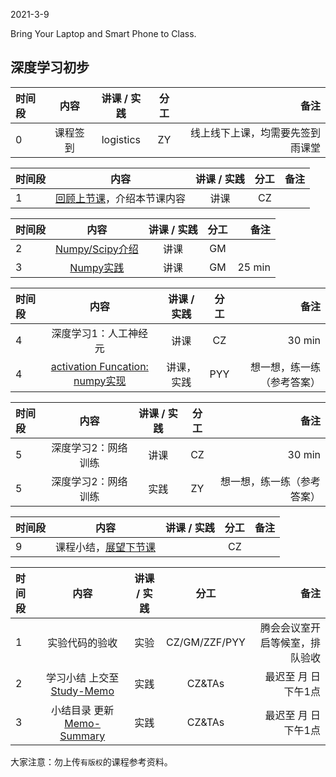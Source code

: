 2021-3-9

Bring Your Laptop  and Smart Phone to Class. 

## 深度学习初步

|时间段     |  内容    | 讲课 / 实践     |  分工  |   备注       |
| :---      |   :----:    |   :----:    |    :----:    |       ---:   |
|   0       | 课程签到     |  logistics   |     ZY     |   线上线下上课，均需要先签到雨课堂     |


| 时间段 |                             内容                             | 讲课 / 实践 | 分工  | 备注 |
| :----- | :----------------------------------------------------------: | :---------: | :---: | ---: |
|    1   | [回顾上节课](../WW2/WW2-Plan.md)，介绍本节课内容       |    讲课     |  CZ   |      |


| 时间段 |                             内容                             | 讲课 / 实践 | 分工  | 备注 |
| :----- | :----------------------------------------------------------: | :---------: | :---: | ---: |
|    2   | [Numpy/Scipy介绍]( )     |  讲课   |     GM     |        |
|    3   | [Numpy实践](../../../Computing/Python3/numpy)     |  讲课   |     GM     |    25 min    |


| 时间段 |                             内容                             | 讲课 / 实践 | 分工  | 备注 |
| :----- | :----------------------------------------------------------: | :---------: | :---: | ---: |
|    4   | 深度学习1：人工神经元 |  讲课    |    CZ    |    30 min     |
|    4   | [activation Funcation: numpy实现](../../../Computing/Python3/numpy)   |  讲课，实践    |    PYY    |    想一想，练一练（参考答案）      |


| 时间段 |                             内容                             | 讲课 / 实践 | 分工  | 备注 |
| :----- | :----------------------------------------------------------: | :---------: | :---: | ---: |
|    5   | 深度学习2：网络训练   |    讲课     |  CZ   |   30 min    |
|    5   | 深度学习2：网络训练   |    实践     |  ZY   |  想一想，练一练（参考答案）    |


| 时间段 |                             内容                             | 讲课 / 实践 | 分工  | 备注 |
| :----- | :----------------------------------------------------------: | :---------: | :---: | ---: |
|    9   |     课程小结，[展望下节课](../WW4/WW4-Plan.md)      |             |  CZ   |      |


|时间段  |  内容    | 讲课 / 实践     |  分工  | 备注       |
| :---   |   :----:    |   :----:    |    :----:    |       ---: |
|   1    | 实验代码的验收     |  实验   |     CZ/GM/ZZF/PYY     |    腾会会议室开启等候室，排队验收     |
|   2    | 学习小结 上交至[Study-Memo](../../Memos/Study-Memo)    |  实践    |     CZ&TAs     |   最迟至 月  日下午1点      |
|   3    | 小结目录 更新 [Memo-Summary](../../Memos/Memo-Summary)  |  实践    |     CZ&TAs     |   最迟至 月  日下午1点      |


大家注意：勿上传``有版权``的课程参考资料。
